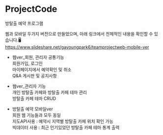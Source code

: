 # ProjectCode

방탈출 예약 프로그램</br>

웹과 모바일 두가지 버전으로 만들었으며, 아래 링크에서 전체적인 내용을 확인할 수 있습니다.🖥️</br>
https://www.slideshare.net/gayoungpark6/teamprojectweb-mobile-ver

* 웹ver_회원, 관리자 공통기능</br>
회원가입, 로그인</br>
마이페이지에서 예약확인 및 취소</br>
Q&A 게시판 및 공지사항</br>

* 웹ver_관리자 기능</br>
개인 방탈출 카페와 방탈출 카페 테마 관리</br>
방탈출 카페 테마 CRUD</br>

* 방탈출 예약 모바일ver</br>
회원 웹 기능들과 모두 동일</br>
지도API사용 : 예약시 지역별 방탈출 카페 위치 확인 가능</br>
빅데이터 사용 : 최근 인기있었던 방탈출 카페 테마 통계 출력</br>

